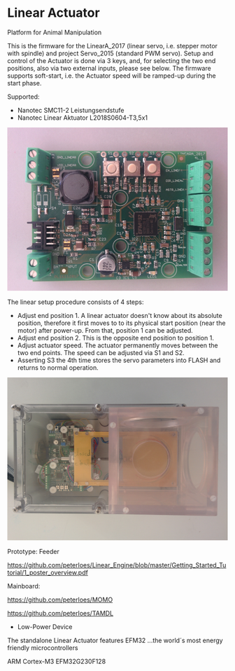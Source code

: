 ﻿# Linear Actuator

Platform for Animal Manipulation 

This is the firmware for the LinearA_2017 (linear servo, i.e. stepper motor with spindle)
and project Servo_2015 (standard PWM servo).
Setup and control of the Actuator is done
via 3 keys, and, for selecting the two end positions, also via two external
inputs, please see below.  The firmware supports soft-start, i.e. the Actuator
speed will be ramped-up during the start phase.

Supported:
- Nanotec SMC11-2 Leistungsendstufe
- Nanotec Linear Aktuator L2018S0604-T3,5x1
 

![My image](https://github.com/peterloes/Linear_Engine/blob/master/Getting_Started_Tutorial/2_Electronic_board.jpg)


The linear setup procedure consists of 4 steps:
- Adjust end position 1.  A linear actuator
  doesn't know about its absolute position, therefore it first moves to
  to its physical start position (near the motor) after power-up.  From
  that, position 1 can be adjusted.
- Adjust end position 2.  This is the opposite end position to position 1.
- Adjust actuator speed.  The actuator permanently moves between the two end
  points.  The speed can be adjusted via S1 and S2.
- Asserting S3 the 4th time stores the servo parameters into FLASH and
  returns to normal operation.

![My image](https://github.com/peterloes/Linear_Engine/blob/master/Getting_Started_Tutorial/1_MOMO_Shutter.jpg)

Prototype: Feeder

https://github.com/peterloes/Linear_Engine/blob/master/Getting_Started_Tutorial/1_poster_overview.pdf

Mainboard:

https://github.com/peterloes/MOMO

https://github.com/peterloes/TAMDL

- Low-Power Device

The standalone Linear Actuator features EFM32 ...the world´s most energy friendly microcontrollers

ARM Cortex-M3 EFM32G230F128

